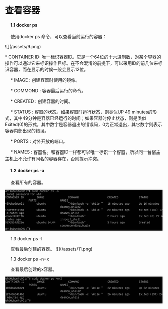 <h1>查看容器</h1>
<h4>&emsp; 1.1 docker ps</h4>
<p>&emsp; 使用docker ps 命令，可以查看当前运行的容器：</p>
![](/assets/9.png)
 <p> * CONTAINER ID: 唯一标识容器ID。它是一个64位的十六进制数，对某个容器的操作可以通过它来标识操作目标。在不会混淆的前提下，可以采用ID的前几位来标识容器，而在显示的时候一般会显示12位。</p>

 
 <p>&emsp;  * IMAGE : 创建容器时使用的镜像。</p>

  
 <p>&emsp;  * COMMOND : 容器最后运行的命令。</p>

  
 <p>&emsp;  * CREATED : 创建容器的时间。</p>

  
 <p>&emsp;  * STATUS : 容器的状态。如果容器时运行状态，则类似UP 49 minutes的形式，其中49分钟是容器已经运行的时间；如果容器时停止状态，则是类似Exited(0)的形式，其中数字是容器退出的错误码，0为正常退出，其它数字则表示容器内部出现的错误。</p>

  
 <p>&emsp;  * PORTS : 对外开放的端口。</p>

  
 <p>&emsp;  * NAMES : 容器名。和容器ID一样都可以唯一标识一个容器，所以同一台宿主主机上不允许有同名的容器存在，否则提示冲突。</p>

  
<h4>&emsp; 1.2 docker ps -a </h4>
<p>&emsp; 查看所有的容器。</p>

![](/assets/10.png)

<p>&emsp; 1.3 docker ps -l
<p>&emsp; 查看最后创建的容器。
![](/assets/11.png)

<p>&emsp; 1.3 docker ps -n=x</p>

<p>&emsp; 查看最后创建的x容器。</p>

![](/assets/12.png)


